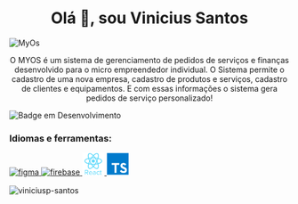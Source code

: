 <h1 align="center">Olá 👋, sou Vinicius Santos</h1>

![MyOs](https://i.imgur.com/dX1yk8N.png?1)

<p align="center">O MYOS é um sistema de gerenciamento de pedidos de serviços e finanças desenvolvido para o micro empreendedor individual. O Sistema permite o cadastro de uma nova empresa, cadastro de produtos e serviços, cadastro de clientes e equipamentos. E com essas informações o sistema gera pedidos de serviço personalizado!</p>

![Badge em Desenvolvimento](http://img.shields.io/static/v1?label=STATUS&message=EM%20DESENVOLVIMENTO&color=GREEN&style=for-the-badge)

<h3 align="left">Idiomas e ferramentas:</h3>
<p align="left"> <a href="https://www.figma.com/" target="_blank" rel="noreferrer"> <img src="https://www.vectorlogo.zone/logos/figma/figma-icon.svg" alt="figma" width="40" height="40"/> </a> <a href="https://firebase.google.com/" target=" _blank" rel="noreferrer"> <img src="https://www.vectorlogo.zone/logos/firebase/firebase-icon.svg" alt="firebase" width="40" height="40"/> </a> <a href="https://reactjs.org/" target="_blank" rel="noreferrer"> <img src="https://raw.githubusercontent.com/devicons/devicon/master/icons/react/react-original-wordmark.svg" alt="react" width="40" height="40"/> </a> <a href="https:// www.typescriptlang.org/" target="_blank" rel="noreferrer"> <img src="https://raw.githubusercontent.com/devicons/devicon/master/icons/typescript/typescript-original.svg" alt ="typescript" width="40" height="40"/> </a> 
  
<p> <img align="center" src="https://github-readme-stats.vercel.app/api?username=viniciusp-santos&show_icons=true&locale=en" alt="viniciusp-santos" /> </p>
